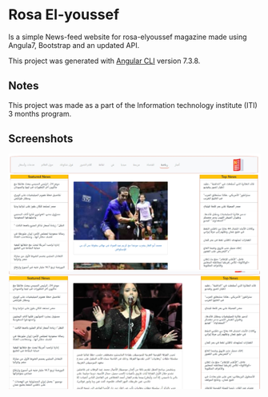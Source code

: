# Rosa El-youssef

Is a simple News-feed website for rosa-elyoussef magazine made using Angula7, Bootstrap and an updated API.

This project was generated with [Angular CLI](https://github.com/angular/angular-cli) version 7.3.8.

## Notes

This project was made as a part of the Information technology institute (ITI) 3 months program.

## Screenshots

![ScreenShot1](images/ss1.jpg)
![ScreenShot1](images/ss2.jpg)


